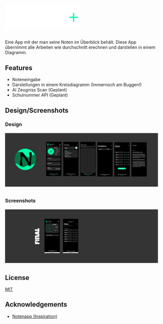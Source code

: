 ![Logo](https://raw.githubusercontent.com/EasyGamer699/NotenCockpit/refs/heads/main/assets/label.png)

##

Eine App mit der man seine Noten im Überblick behält. Diese App übernimmt alle Arbeiten wie durchschnitt erechnen und darstellen in einem Diagramm.

## Features

- Noteneingabe
- Darstellungen in einem Kreisdiagramm (Immernoch am Buggen!)
- AI Zeugniss Scan (Geplant)
- Schulnummer API (Geplant)

## Design/Screenshots

### Design

###### ![Prototyp Design in Figma](https://raw.githubusercontent.com/EasyGamer699/NotenCockpit/refs/heads/main/design.png)

### Screenshots

###### ![Finale umsetzung](https://raw.githubusercontent.com/EasyGamer699/NotenCockpit/refs/heads/main/final.png)

## License

[MIT](https://github.com/EasyGamer699/NotenCockpit/blob/main/LICENSE)

## Acknowledgements

- [Notenapp (Inspiration)](https://www.notenapp.com/)
